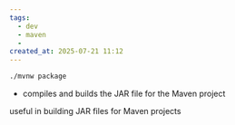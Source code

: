 ```yaml
---
tags:
  - dev
  - maven
  - 
created_at: 2025-07-21 11:12
---
```

```sh
./mvnw package
```
- compiles and builds the JAR file for the Maven project

useful in building JAR files for Maven projects